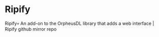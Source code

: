 # Ripify
Ripify💀 An add-on to the OrpheusDL library that adds a web interface | Ripify github mirror repo
